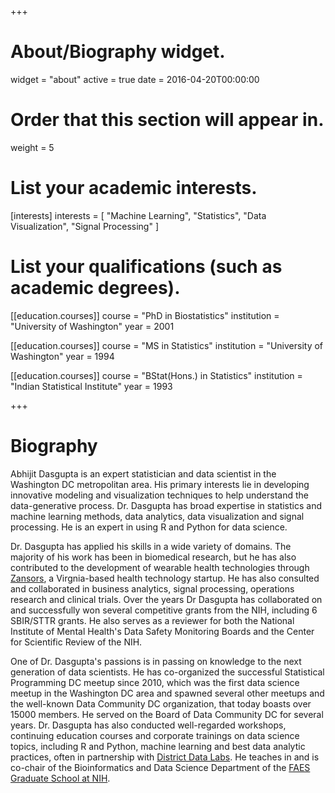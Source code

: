 +++
# About/Biography widget.
widget = "about"
active = true
date = 2016-04-20T00:00:00

# Order that this section will appear in.
weight = 5

# List your academic interests.
[interests]
  interests = [
    "Machine Learning",
    "Statistics",
    "Data Visualization",
    "Signal Processing"
  ]

# List your qualifications (such as academic degrees).
[[education.courses]]
  course = "PhD in Biostatistics"
  institution = "University of Washington"
  year = 2001

[[education.courses]]
  course = "MS in Statistics"
  institution = "University of Washington"
  year = 1994

[[education.courses]]
  course = "BStat(Hons.) in Statistics"
  institution = "Indian Statistical Institute"
  year = 1993
 
+++

# Biography

Abhijit Dasgupta is an expert statistician and data scientist in the Washington DC metropolitan area. His
primary interests lie in developing innovative modeling and visualization techniques to help understand
the data-generative process. Dr. Dasgupta has broad expertise in statistics and machine learning methods, data analytics, data visualization and signal processing. He is an expert in using R and Python for 
data science. 

Dr. Dasgupta has applied his skills in a wide variety of domains. The majority of his work has been
in biomedical research, but he has also contributed to the development of wearable health technologies
through [Zansors](http://www.zansors.com), a Virgnia-based health technology startup. He has also consulted and collaborated
in business analytics, signal processing, operations research and clinical trials. Over the years
Dr Dasgupta has collaborated on and successfully won several competitive grants from the NIH, including 6 SBIR/STTR grants. He also serves as a reviewer for both the National Institute of Mental Health's Data
Safety Monitoring Boards and the Center for Scientific Review of the NIH. 

One of Dr. Dasgupta's passions is in passing on knowledge to the next generation of data scientists. 
He has co-organized the successful Statistical Programming DC meetup since 2010, which was the first
data science meetup in the Washington DC area and spawned several other meetups and the well-known 
Data Community DC organization, that today boasts over 15000 members. He served on the Board of 
Data Community DC for several years. Dr. Dasgupta has also conducted well-regarded workshops, continuing
education courses and corporate trainings on data science topics, including R and Python, machine learning
and best data analytic practices, often in partnership with [District Data Labs](https://www.districtdatalabs.com/). He teaches in and is co-chair of the Bioinformatics and Data Science 
Department of the [FAES Graduate School at NIH](https://faes.org/content/graduate-school). 
